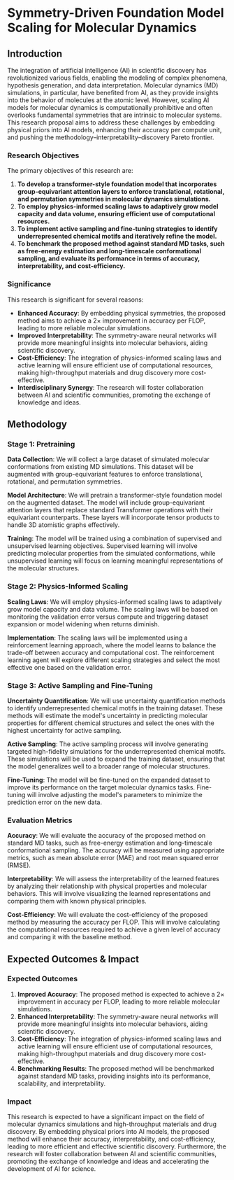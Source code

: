 # Symmetry-Driven Foundation Model Scaling for Molecular Dynamics

## Introduction

The integration of artificial intelligence (AI) in scientific discovery has revolutionized various fields, enabling the modeling of complex phenomena, hypothesis generation, and data interpretation. Molecular dynamics (MD) simulations, in particular, have benefited from AI, as they provide insights into the behavior of molecules at the atomic level. However, scaling AI models for molecular dynamics is computationally prohibitive and often overlooks fundamental symmetries that are intrinsic to molecular systems. This research proposal aims to address these challenges by embedding physical priors into AI models, enhancing their accuracy per compute unit, and pushing the methodology–interpretability–discovery Pareto frontier.

### Research Objectives

The primary objectives of this research are:
1. **To develop a transformer-style foundation model that incorporates group-equivariant attention layers to enforce translational, rotational, and permutation symmetries in molecular dynamics simulations.**
2. **To employ physics-informed scaling laws to adaptively grow model capacity and data volume, ensuring efficient use of computational resources.**
3. **To implement active sampling and fine-tuning strategies to identify underrepresented chemical motifs and iteratively refine the model.**
4. **To benchmark the proposed method against standard MD tasks, such as free-energy estimation and long-timescale conformational sampling, and evaluate its performance in terms of accuracy, interpretability, and cost-efficiency.**

### Significance

This research is significant for several reasons:
- **Enhanced Accuracy**: By embedding physical symmetries, the proposed method aims to achieve a 2× improvement in accuracy per FLOP, leading to more reliable molecular simulations.
- **Improved Interpretability**: The symmetry-aware neural networks will provide more meaningful insights into molecular behaviors, aiding scientific discovery.
- **Cost-Efficiency**: The integration of physics-informed scaling laws and active learning will ensure efficient use of computational resources, making high-throughput materials and drug discovery more cost-effective.
- **Interdisciplinary Synergy**: The research will foster collaboration between AI and scientific communities, promoting the exchange of knowledge and ideas.

## Methodology

### Stage 1: Pretraining

**Data Collection**: We will collect a large dataset of simulated molecular conformations from existing MD simulations. This dataset will be augmented with group-equivariant features to enforce translational, rotational, and permutation symmetries.

**Model Architecture**: We will pretrain a transformer-style foundation model on the augmented dataset. The model will include group-equivariant attention layers that replace standard Transformer operations with their equivariant counterparts. These layers will incorporate tensor products to handle 3D atomistic graphs effectively.

**Training**: The model will be trained using a combination of supervised and unsupervised learning objectives. Supervised learning will involve predicting molecular properties from the simulated conformations, while unsupervised learning will focus on learning meaningful representations of the molecular structures.

### Stage 2: Physics-Informed Scaling

**Scaling Laws**: We will employ physics-informed scaling laws to adaptively grow model capacity and data volume. The scaling laws will be based on monitoring the validation error versus compute and triggering dataset expansion or model widening when returns diminish.

**Implementation**: The scaling laws will be implemented using a reinforcement learning approach, where the model learns to balance the trade-off between accuracy and computational cost. The reinforcement learning agent will explore different scaling strategies and select the most effective one based on the validation error.

### Stage 3: Active Sampling and Fine-Tuning

**Uncertainty Quantification**: We will use uncertainty quantification methods to identify underrepresented chemical motifs in the training dataset. These methods will estimate the model's uncertainty in predicting molecular properties for different chemical structures and select the ones with the highest uncertainty for active sampling.

**Active Sampling**: The active sampling process will involve generating targeted high-fidelity simulations for the underrepresented chemical motifs. These simulations will be used to expand the training dataset, ensuring that the model generalizes well to a broader range of molecular structures.

**Fine-Tuning**: The model will be fine-tuned on the expanded dataset to improve its performance on the target molecular dynamics tasks. Fine-tuning will involve adjusting the model's parameters to minimize the prediction error on the new data.

### Evaluation Metrics

**Accuracy**: We will evaluate the accuracy of the proposed method on standard MD tasks, such as free-energy estimation and long-timescale conformational sampling. The accuracy will be measured using appropriate metrics, such as mean absolute error (MAE) and root mean squared error (RMSE).

**Interpretability**: We will assess the interpretability of the learned features by analyzing their relationship with physical properties and molecular behaviors. This will involve visualizing the learned representations and comparing them with known physical principles.

**Cost-Efficiency**: We will evaluate the cost-efficiency of the proposed method by measuring the accuracy per FLOP. This will involve calculating the computational resources required to achieve a given level of accuracy and comparing it with the baseline method.

## Expected Outcomes & Impact

### Expected Outcomes

1. **Improved Accuracy**: The proposed method is expected to achieve a 2× improvement in accuracy per FLOP, leading to more reliable molecular simulations.
2. **Enhanced Interpretability**: The symmetry-aware neural networks will provide more meaningful insights into molecular behaviors, aiding scientific discovery.
3. **Cost-Efficiency**: The integration of physics-informed scaling laws and active learning will ensure efficient use of computational resources, making high-throughput materials and drug discovery more cost-effective.
4. **Benchmarking Results**: The proposed method will be benchmarked against standard MD tasks, providing insights into its performance, scalability, and interpretability.

### Impact

This research is expected to have a significant impact on the field of molecular dynamics simulations and high-throughput materials and drug discovery. By embedding physical priors into AI models, the proposed method will enhance their accuracy, interpretability, and cost-efficiency, leading to more efficient and effective scientific discovery. Furthermore, the research will foster collaboration between AI and scientific communities, promoting the exchange of knowledge and ideas and accelerating the development of AI for science.